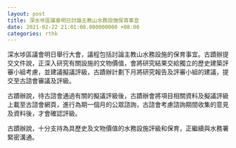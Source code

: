 ```yaml
---
layout: post
title: 深水埗區議會明日討論主教山水務設施保育事宜
date: 2021-02-22 21:01:08.000000000 +08:00
categories: rthk
---
```


深水埗區議會明日舉行大會，議程包括討論主教山水務設施的保育事宜。古蹟辦提交文件說，正深入研究有關設施的文物價值，會將研究結果交給獨立的歷史建築評審小組考慮，並建議擬議評級，古蹟辦計劃下月將研究報告及評審小組的建議，提交至古諮會審議及評級。

古蹟辦說，待古諮會通過有關的擬議評級後，古蹟辦會將項目相關資料及擬議評級上載至古諮會網頁，進行為期一個月的公眾諮詢，古諮會考慮諮詢期間收集的意見及資料後，才會確認評級。

古蹟辦說，十分支持為具歷史及文物價值的水務設施評級和保育，正繼續與水務署緊密溝通。
